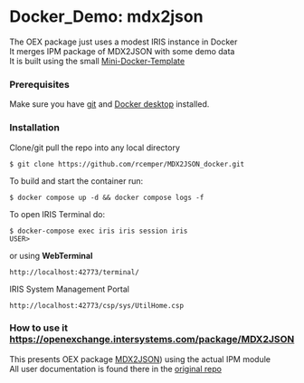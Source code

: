# Docker_Demo: mdx2json
The OEX package just uses a modest IRIS instance in Docker     
It merges IPM package of MDX2JSON with some demo data    
It is built using the small [Mini-Docker-Template](https://github.com/r-cemper/mini-docker)    
### Prerequisites
Make sure you have [git](https://git-scm.com/book/en/v2/Getting-Started-Installing-Git) and [Docker desktop](https://www.docker.com/products/docker-desktop) installed.
### Installation
Clone/git pull the repo into any local directory    
```
$ git clone https://github.com/rcemper/MDX2JSON_docker.git
```
To build and start the container run:  
```
$ docker compose up -d && docker compose logs -f
```
To open IRIS Terminal do:
```
$ docker-compose exec iris iris session iris
USER>
```
or using **WebTerminal**
```
http://localhost:42773/terminal/
```
IRIS System Management Portal
```
http://localhost:42773/csp/sys/UtilHome.csp
```
### How to use it  https://openexchange.intersystems.com/package/MDX2JSON
This presents OEX package [MDX2JSON](https://openexchange.intersystems.com/package/MDX2JSON)) using the actual IPM module    
All user documentation is found there in the [original repo](https://github.com/intersystems-community/Cache-MDX2JSON/blob/master/README.md)  
